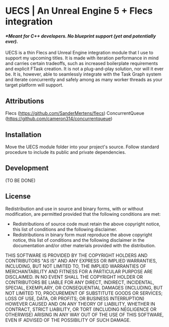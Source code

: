# UECS | An Unreal Engine 5 + Flecs integration
#### _*Meant for C++ developers. No blueprint support (yet and potentially ever)._

UECS is a thin Flecs and Unreal Engine integration module that I use to support my upcoming titles.
It is made with iteration performance in mind and carries certain tradeoffs, such as increased boilerplate
requirements and explicit FTask creation. It is not a plug-and-play solution, nor will it ever be.
It is, however, able to seamlessly integrate with the Task Graph system and iterate concurrently and safely
among as many worker threads as your target platform will support.

## Attributions
Flecs (https://github.com/SanderMertens/flecs)
ConcurrentQueue (https://github.com/cameron314/concurrentqueue)

## Installation
Move the UECS module folder into your project's source. Follow standard procedure to include its public
and private dependencies.

## Development
 (TO BE DONE)

## License

Redistribution and use in source and binary forms, with or without modification,
are permitted provided that the following conditions are met:

- Redistributions of source code must retain the above copyright notice, this list of
conditions and the following disclaimer.
- Redistributions in binary form must reproduce the above copyright notice, this list of
conditions and the following disclaimer in the documentation and/or other materials
provided with the distribution.

THIS SOFTWARE IS PROVIDED BY THE COPYRIGHT HOLDERS AND CONTRIBUTORS "AS IS" AND ANY
EXPRESS OR IMPLIED WARRANTIES, INCLUDING, BUT NOT LIMITED TO, THE IMPLIED WARRANTIES OF
MERCHANTABILITY AND FITNESS FOR A PARTICULAR PURPOSE ARE DISCLAIMED. IN NO EVENT SHALL
THE COPYRIGHT HOLDER OR CONTRIBUTORS BE LIABLE FOR ANY DIRECT, INDIRECT, INCIDENTAL,
SPECIAL, EXEMPLARY, OR CONSEQUENTIAL DAMAGES (INCLUDING, BUT NOT LIMITED TO, PROCUREMENT
OF SUBSTITUTE GOODS OR SERVICES; LOSS OF USE, DATA, OR PROFITS; OR BUSINESS INTERRUPTION)
HOWEVER CAUSED AND ON ANY THEORY OF LIABILITY, WHETHER IN CONTRACT, STRICT LIABILITY, OR
TORT (INCLUDING NEGLIGENCE OR OTHERWISE) ARISING IN ANY WAY OUT OF THE USE OF THIS SOFTWARE,
EVEN IF ADVISED OF THE POSSIBILITY OF SUCH DAMAGE.
